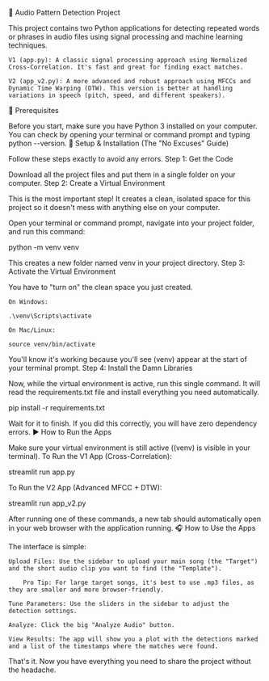 🎤 Audio Pattern Detection Project

This project contains two Python applications for detecting repeated words or phrases in audio files using signal processing and machine learning techniques.

    V1 (app.py): A classic signal processing approach using Normalized Cross-Correlation. It's fast and great for finding exact matches.

    V2 (app_v2.py): A more advanced and robust approach using MFCCs and Dynamic Time Warping (DTW). This version is better at handling variations in speech (pitch, speed, and different speakers).

🛑 Prerequisites

Before you start, make sure you have Python 3 installed on your computer. You can check by opening your terminal or command prompt and typing python --version.
🚀 Setup & Installation (The "No Excuses" Guide)

Follow these steps exactly to avoid any errors.
Step 1: Get the Code

Download all the project files and put them in a single folder on your computer.
Step 2: Create a Virtual Environment

This is the most important step! It creates a clean, isolated space for this project so it doesn't mess with anything else on your computer.

Open your terminal or command prompt, navigate into your project folder, and run this command:

python -m venv venv

This creates a new folder named venv in your project directory.
Step 3: Activate the Virtual Environment

You have to "turn on" the clean space you just created.

    On Windows:

    .\venv\Scripts\activate

    On Mac/Linux:

    source venv/bin/activate

You'll know it's working because you'll see (venv) appear at the start of your terminal prompt.
Step 4: Install the Damn Libraries

Now, while the virtual environment is active, run this single command. It will read the requirements.txt file and install everything you need automatically.

pip install -r requirements.txt

Wait for it to finish. If you did this correctly, you will have zero dependency errors.
▶️ How to Run the Apps

Make sure your virtual environment is still active ((venv) is visible in your terminal).
To Run the V1 App (Cross-Correlation):

streamlit run app.py

To Run the V2 App (Advanced MFCC + DTW):

streamlit run app_v2.py

After running one of these commands, a new tab should automatically open in your web browser with the application running.
🎧 How to Use the Apps

The interface is simple:

    Upload Files: Use the sidebar to upload your main song (the "Target") and the short audio clip you want to find (the "Template").

        Pro Tip: For large target songs, it's best to use .mp3 files, as they are smaller and more browser-friendly.

    Tune Parameters: Use the sliders in the sidebar to adjust the detection settings.

    Analyze: Click the big "Analyze Audio" button.

    View Results: The app will show you a plot with the detections marked and a list of the timestamps where the matches were found.

That's it. Now you have everything you need to share the project without the headache.
